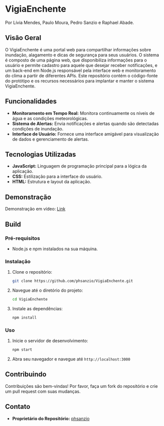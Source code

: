 # VigiaEnchente

Por Lívia Mendes, Paulo Moura, Pedro Sanzio e Raphael Abade.

## Visão Geral

O VigiaEnchente é uma portal web para compartilhar informações sobre inundação, alagamento e dicas de segurança para seus usuários. O sistema é composto de uma página web, que disponibiliza informações para o usuário e permite cadastro para aquele que desejar receber notificações, e um back-end em Node.js responsável pela interface web e monitoramento do clima a partir de diferentes APIs. Este repositório contém o código-fonte do protótipo e os recursos necessários para implantar e manter o sistema VigiaEnchente.

## Funcionalidades

- **Monitoramento em Tempo Real:** Monitora continuamente os níveis de água e as condições meteorológicas.
- **Sistema de Alertas:** Envia notificações e alertas quando são detectadas condições de inundação.
- **Interface de Usuário:** Fornece uma interface amigável para visualização de dados e gerenciamento de alertas.

## Tecnologias Utilizadas

- **JavaScript:** Linguagem de programação principal para a lógica da aplicação.
- **CSS:** Estilização para a interface do usuário.
- **HTML:** Estrutura e layout da aplicação.

## Demonstração

Demonstração em vídeo: [Link](https://drive.google.com/file/d/19fQrxUqzAWa3t1PS_jiPVN0hHuY9Ot-l/view)

## Build

### Pré-requisitos

- Node.js e npm instalados na sua máquina.

### Instalação

1. Clone o repositório:
    ```bash
    git clone https://github.com/phsanzio/VigiaEnchente.git
    ```
2. Navegue até o diretório do projeto:
    ```bash
    cd VigiaEnchente
    ```
3. Instale as dependências:
    ```bash
    npm install
    ```

### Uso

1. Inicie o servidor de desenvolvimento:
    ```bash
    npm start
    ```
2. Abra seu navegador e navegue até `http://localhost:3000`

## Contribuindo

Contribuições são bem-vindas! Por favor, faça um fork do repositório e crie um pull request com suas mudanças.


## Contato

- **Proprietário do Repositório:** [phsanzio](https://github.com/phsanzio)
